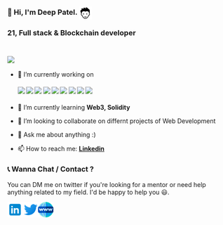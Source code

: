 
<h3 align="left">
 <abc>
  <br> 👋 Hi, I'm Deep Patel. <img src="https://github.com/Deep1144/Deep1144/blob/master/Assets/boy.png" width="30px" align="center"><br> 
<br> 21, Full stack & Blockchain developer<br>
<br>
  <br>
    <img src="https://user-images.githubusercontent.com/47782249/87217724-1422dc00-c36a-11ea-9592-3134913a0ef7.gif" width="220px" align="center">
 </abc>
</h3>

 
- 🔭 I’m currently working on 
   ####      ![](https://img.shields.io/badge/javascript-%7C-blue) ![](https://img.shields.io/badge/angular-%7C-red) ![](https://img.shields.io/badge/node-%7C-0%2C%2022%2C%20100) ![](https://img.shields.io/badge/npm%20modules-%7C-blue)  ![](https://img.shields.io/badge/meanstack-%7C-blue) ![](https://img.shields.io/badge/Web%20Development-%7C-red) ![](https://img.shields.io/badge/python-%7C-yellow) ![](https://img.shields.io/badge/C-%7C-blue)  ![](https://img.shields.io/badge/react-%7C-yellowgreen)

- 🌱 I’m currently learning **Web3, Solidity**
- 👯 I’m looking to collaborate on differnt projects of Web Development
- 💬 Ask me about anything :)
- 📫 How to reach me: **[Linkedin](https://www.linkedin.com/in/patel-deep-dev/)**


### 📞 Wanna Chat / Contact  ?

 You can DM me on twitter if you're looking for a mentor or need help anything related to my field. I'd be happy to help you 😃.

  <a href="https://www.linkedin.com/in/patel-deep-dev/">
    <img align="left" alt="Deep | Linkedin" width="35px" src="https://github.com/Deep1144/Deep1144/blob/master/Assets/linkedin.svg" />
  </a>
  <a href="https://twitter.com/deep__1144">
    <img align="left" alt="Deep | Twitter" width="35px" src="https://github.com/Deep1144/Deep1144/blob/master/Assets/twitter.svg" />
  </a>
  <a href="http://pateldeep.xyz/">
    <img align="left" alt="Deep | Website" width="35px" src="https://github.com/Deep1144/Deep1144/blob/master/Assets/www.svg" />
  </a>

<br><br>

